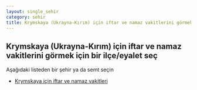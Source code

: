 ```yaml
---
layout: single_sehir
category: sehir
title: Krymskaya (Ukrayna-Kırım) için iftar ve namaz vakitlerini görmek için bir ilçe/eyalet seç
---
```



## Krymskaya (Ukrayna-Kırım) için iftar ve namaz vakitlerini görmek için bir ilçe/eyalet seç

Aşağıdaki listeden bir şehir ya da semt seçin


* [Krymskaya için iftar ve namaz vakitleri](/iftar.html?sehir=Krymskaya&ulke=Ukrayna-Kırım&state=Krymskaya)
